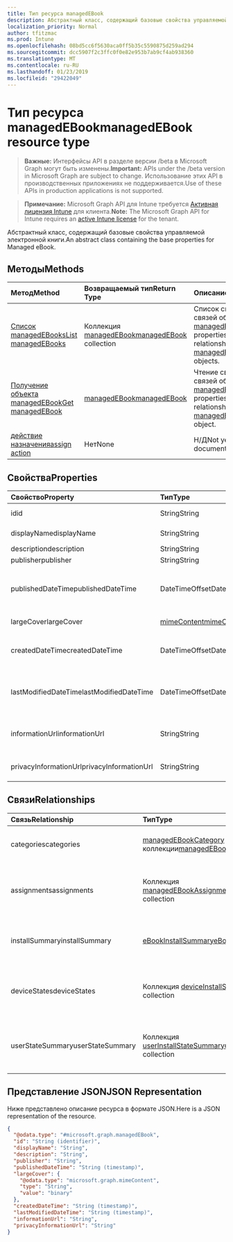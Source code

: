 ```yaml
---
title: Тип ресурса managedEBook
description: Абстрактный класс, содержащий базовые свойства управляемой электронной книги.
localization_priority: Normal
author: tfitzmac
ms.prod: Intune
ms.openlocfilehash: 08bd5cc6f5630aca0ff5b35c5590875d259ad294
ms.sourcegitcommit: dcc5907f2c3ffc0f0e82e953b7ab9cf4ab938360
ms.translationtype: MT
ms.contentlocale: ru-RU
ms.lasthandoff: 01/23/2019
ms.locfileid: "29422049"
---
```

# <a name="managedebook-resource-type"></a><span data-ttu-id="b6010-103">Тип ресурса managedEBook</span><span class="sxs-lookup"><span data-stu-id="b6010-103">managedEBook resource type</span></span>

> <span data-ttu-id="b6010-104">**Важные:** Интерфейсы API в разделе версии /beta в Microsoft Graph могут быть изменены.</span><span class="sxs-lookup"><span data-stu-id="b6010-104">**Important:** APIs under the /beta version in Microsoft Graph are subject to change.</span></span> <span data-ttu-id="b6010-105">Использование этих API в производственных приложениях не поддерживается.</span><span class="sxs-lookup"><span data-stu-id="b6010-105">Use of these APIs in production applications is not supported.</span></span>

> <span data-ttu-id="b6010-106">**Примечание:** Microsoft Graph API для Intune требуется [Активная лицензия Intune](https://go.microsoft.com/fwlink/?linkid=839381) для клиента.</span><span class="sxs-lookup"><span data-stu-id="b6010-106">**Note:** The Microsoft Graph API for Intune requires an [active Intune license](https://go.microsoft.com/fwlink/?linkid=839381) for the tenant.</span></span>

<span data-ttu-id="b6010-107">Абстрактный класс, содержащий базовые свойства управляемой электронной книги.</span><span class="sxs-lookup"><span data-stu-id="b6010-107">An abstract class containing the base properties for Managed eBook.</span></span>

## <a name="methods"></a><span data-ttu-id="b6010-108">Методы</span><span class="sxs-lookup"><span data-stu-id="b6010-108">Methods</span></span>
|<span data-ttu-id="b6010-109">Метод</span><span class="sxs-lookup"><span data-stu-id="b6010-109">Method</span></span>|<span data-ttu-id="b6010-110">Возвращаемый тип</span><span class="sxs-lookup"><span data-stu-id="b6010-110">Return Type</span></span>|<span data-ttu-id="b6010-111">Описание</span><span class="sxs-lookup"><span data-stu-id="b6010-111">Description</span></span>|
|:---|:---|:---|
|[<span data-ttu-id="b6010-112">Список managedEBooks</span><span class="sxs-lookup"><span data-stu-id="b6010-112">List managedEBooks</span></span>](../api/intune-books-managedebook-list.md)|<span data-ttu-id="b6010-113">Коллекция [managedEBook](../resources/intune-books-managedebook.md)</span><span class="sxs-lookup"><span data-stu-id="b6010-113">[managedEBook](../resources/intune-books-managedebook.md) collection</span></span>|<span data-ttu-id="b6010-114">Список свойств и связей объектов [managedEBook](../resources/intune-books-managedebook.md).</span><span class="sxs-lookup"><span data-stu-id="b6010-114">List properties and relationships of the [managedEBook](../resources/intune-books-managedebook.md) objects.</span></span>|
|[<span data-ttu-id="b6010-115">Получение объекта managedEBook</span><span class="sxs-lookup"><span data-stu-id="b6010-115">Get managedEBook</span></span>](../api/intune-books-managedebook-get.md)|[<span data-ttu-id="b6010-116">managedEBook</span><span class="sxs-lookup"><span data-stu-id="b6010-116">managedEBook</span></span>](../resources/intune-books-managedebook.md)|<span data-ttu-id="b6010-117">Чтение свойств и связей объекта [managedEBook](../resources/intune-books-managedebook.md).</span><span class="sxs-lookup"><span data-stu-id="b6010-117">Read properties and relationships of the [managedEBook](../resources/intune-books-managedebook.md) object.</span></span>|
|[<span data-ttu-id="b6010-118">действие назначения</span><span class="sxs-lookup"><span data-stu-id="b6010-118">assign action</span></span>](../api/intune-books-managedebook-assign.md)|<span data-ttu-id="b6010-119">Нет</span><span class="sxs-lookup"><span data-stu-id="b6010-119">None</span></span>|<span data-ttu-id="b6010-120">Н/Д</span><span class="sxs-lookup"><span data-stu-id="b6010-120">Not yet documented</span></span>|

## <a name="properties"></a><span data-ttu-id="b6010-121">Свойства</span><span class="sxs-lookup"><span data-stu-id="b6010-121">Properties</span></span>
|<span data-ttu-id="b6010-122">Свойство</span><span class="sxs-lookup"><span data-stu-id="b6010-122">Property</span></span>|<span data-ttu-id="b6010-123">Тип</span><span class="sxs-lookup"><span data-stu-id="b6010-123">Type</span></span>|<span data-ttu-id="b6010-124">Описание</span><span class="sxs-lookup"><span data-stu-id="b6010-124">Description</span></span>|
|:---|:---|:---|
|<span data-ttu-id="b6010-125">id</span><span class="sxs-lookup"><span data-stu-id="b6010-125">id</span></span>|<span data-ttu-id="b6010-126">String</span><span class="sxs-lookup"><span data-stu-id="b6010-126">String</span></span>|<span data-ttu-id="b6010-127">Ключ объекта.</span><span class="sxs-lookup"><span data-stu-id="b6010-127">Key of the entity.</span></span>|
|<span data-ttu-id="b6010-128">displayName</span><span class="sxs-lookup"><span data-stu-id="b6010-128">displayName</span></span>|<span data-ttu-id="b6010-129">String</span><span class="sxs-lookup"><span data-stu-id="b6010-129">String</span></span>|<span data-ttu-id="b6010-130">Имя электронной книги.</span><span class="sxs-lookup"><span data-stu-id="b6010-130">Name of the eBook.</span></span>|
|<span data-ttu-id="b6010-131">description</span><span class="sxs-lookup"><span data-stu-id="b6010-131">description</span></span>|<span data-ttu-id="b6010-132">String</span><span class="sxs-lookup"><span data-stu-id="b6010-132">String</span></span>|<span data-ttu-id="b6010-133">Описание.</span><span class="sxs-lookup"><span data-stu-id="b6010-133">Description.</span></span>|
|<span data-ttu-id="b6010-134">publisher</span><span class="sxs-lookup"><span data-stu-id="b6010-134">publisher</span></span>|<span data-ttu-id="b6010-135">String</span><span class="sxs-lookup"><span data-stu-id="b6010-135">String</span></span>|<span data-ttu-id="b6010-136">Издатель.</span><span class="sxs-lookup"><span data-stu-id="b6010-136">Publisher.</span></span>|
|<span data-ttu-id="b6010-137">publishedDateTime</span><span class="sxs-lookup"><span data-stu-id="b6010-137">publishedDateTime</span></span>|<span data-ttu-id="b6010-138">DateTimeOffset</span><span class="sxs-lookup"><span data-stu-id="b6010-138">DateTimeOffset</span></span>|<span data-ttu-id="b6010-139">Дата и время публикации электронной книги.</span><span class="sxs-lookup"><span data-stu-id="b6010-139">The date and time when the eBook was published.</span></span>|
|<span data-ttu-id="b6010-140">largeCover</span><span class="sxs-lookup"><span data-stu-id="b6010-140">largeCover</span></span>|[<span data-ttu-id="b6010-141">mimeContent</span><span class="sxs-lookup"><span data-stu-id="b6010-141">mimeContent</span></span>](../resources/intune-shared-mimecontent.md)|<span data-ttu-id="b6010-142">Обложка книги.</span><span class="sxs-lookup"><span data-stu-id="b6010-142">Book cover.</span></span>|
|<span data-ttu-id="b6010-143">createdDateTime</span><span class="sxs-lookup"><span data-stu-id="b6010-143">createdDateTime</span></span>|<span data-ttu-id="b6010-144">DateTimeOffset</span><span class="sxs-lookup"><span data-stu-id="b6010-144">DateTimeOffset</span></span>|<span data-ttu-id="b6010-145">Дата и время создания электронной книги.</span><span class="sxs-lookup"><span data-stu-id="b6010-145">The date and time when the eBook file was created.</span></span>|
|<span data-ttu-id="b6010-146">lastModifiedDateTime</span><span class="sxs-lookup"><span data-stu-id="b6010-146">lastModifiedDateTime</span></span>|<span data-ttu-id="b6010-147">DateTimeOffset</span><span class="sxs-lookup"><span data-stu-id="b6010-147">DateTimeOffset</span></span>|<span data-ttu-id="b6010-148">Дата и время последнего изменения электронной книги.</span><span class="sxs-lookup"><span data-stu-id="b6010-148">The date and time when the eBook was last modified.</span></span>|
|<span data-ttu-id="b6010-149">informationUrl</span><span class="sxs-lookup"><span data-stu-id="b6010-149">informationUrl</span></span>|<span data-ttu-id="b6010-150">String</span><span class="sxs-lookup"><span data-stu-id="b6010-150">String</span></span>|<span data-ttu-id="b6010-151">URL-адрес с дополнительными сведениями.</span><span class="sxs-lookup"><span data-stu-id="b6010-151">The more information Url.</span></span>|
|<span data-ttu-id="b6010-152">privacyInformationUrl</span><span class="sxs-lookup"><span data-stu-id="b6010-152">privacyInformationUrl</span></span>|<span data-ttu-id="b6010-153">String</span><span class="sxs-lookup"><span data-stu-id="b6010-153">String</span></span>|<span data-ttu-id="b6010-154">URL-адрес заявления о конфиденциальности.</span><span class="sxs-lookup"><span data-stu-id="b6010-154">The privacy statement Url.</span></span>|

## <a name="relationships"></a><span data-ttu-id="b6010-155">Связи</span><span class="sxs-lookup"><span data-stu-id="b6010-155">Relationships</span></span>
|<span data-ttu-id="b6010-156">Связь</span><span class="sxs-lookup"><span data-stu-id="b6010-156">Relationship</span></span>|<span data-ttu-id="b6010-157">Тип</span><span class="sxs-lookup"><span data-stu-id="b6010-157">Type</span></span>|<span data-ttu-id="b6010-158">Описание</span><span class="sxs-lookup"><span data-stu-id="b6010-158">Description</span></span>|
|:---|:---|:---|
|<span data-ttu-id="b6010-159">categories</span><span class="sxs-lookup"><span data-stu-id="b6010-159">categories</span></span>|<span data-ttu-id="b6010-160">[managedEBookCategory](../resources/intune-books-managedebookcategory.md) коллекции</span><span class="sxs-lookup"><span data-stu-id="b6010-160">[managedEBookCategory](../resources/intune-books-managedebookcategory.md) collection</span></span>|<span data-ttu-id="b6010-161">Список категорий для этой книги.</span><span class="sxs-lookup"><span data-stu-id="b6010-161">The list of categories for this eBook.</span></span>|
|<span data-ttu-id="b6010-162">assignments</span><span class="sxs-lookup"><span data-stu-id="b6010-162">assignments</span></span>|<span data-ttu-id="b6010-163">Коллекция [managedEBookAssignment](../resources/intune-books-managedebookassignment.md)</span><span class="sxs-lookup"><span data-stu-id="b6010-163">[managedEBookAssignment](../resources/intune-books-managedebookassignment.md) collection</span></span>|<span data-ttu-id="b6010-164">Список назначений для этой электронной книги.</span><span class="sxs-lookup"><span data-stu-id="b6010-164">The list of assignments for this eBook.</span></span>|
|<span data-ttu-id="b6010-165">installSummary</span><span class="sxs-lookup"><span data-stu-id="b6010-165">installSummary</span></span>|[<span data-ttu-id="b6010-166">eBookInstallSummary</span><span class="sxs-lookup"><span data-stu-id="b6010-166">eBookInstallSummary</span></span>](../resources/intune-books-ebookinstallsummary.md)|<span data-ttu-id="b6010-167">Общие сведения по установке мобильного приложения.</span><span class="sxs-lookup"><span data-stu-id="b6010-167">Mobile App Install Summary.</span></span>|
|<span data-ttu-id="b6010-168">deviceStates</span><span class="sxs-lookup"><span data-stu-id="b6010-168">deviceStates</span></span>|<span data-ttu-id="b6010-169">Коллекция [deviceInstallState](../resources/intune-books-deviceinstallstate.md)</span><span class="sxs-lookup"><span data-stu-id="b6010-169">[deviceInstallState](../resources/intune-books-deviceinstallstate.md) collection</span></span>|<span data-ttu-id="b6010-170">Список состояний установки для этой электронной книги.</span><span class="sxs-lookup"><span data-stu-id="b6010-170">The list of installation states for this eBook.</span></span>|
|<span data-ttu-id="b6010-171">userStateSummary</span><span class="sxs-lookup"><span data-stu-id="b6010-171">userStateSummary</span></span>|<span data-ttu-id="b6010-172">Коллекция [userInstallStateSummary](../resources/intune-books-userinstallstatesummary.md)</span><span class="sxs-lookup"><span data-stu-id="b6010-172">[userInstallStateSummary](../resources/intune-books-userinstallstatesummary.md) collection</span></span>|<span data-ttu-id="b6010-173">Список состояний установки для этой электронной книги.</span><span class="sxs-lookup"><span data-stu-id="b6010-173">The list of installation states for this eBook.</span></span>|

## <a name="json-representation"></a><span data-ttu-id="b6010-174">Представление JSON</span><span class="sxs-lookup"><span data-stu-id="b6010-174">JSON Representation</span></span>
<span data-ttu-id="b6010-175">Ниже представлено описание ресурса в формате JSON.</span><span class="sxs-lookup"><span data-stu-id="b6010-175">Here is a JSON representation of the resource.</span></span>
<!-- {
  "blockType": "resource",
  "keyProperty": "id",
  "@odata.type": "microsoft.graph.managedEBook"
}
-->
``` json
{
  "@odata.type": "#microsoft.graph.managedEBook",
  "id": "String (identifier)",
  "displayName": "String",
  "description": "String",
  "publisher": "String",
  "publishedDateTime": "String (timestamp)",
  "largeCover": {
    "@odata.type": "microsoft.graph.mimeContent",
    "type": "String",
    "value": "binary"
  },
  "createdDateTime": "String (timestamp)",
  "lastModifiedDateTime": "String (timestamp)",
  "informationUrl": "String",
  "privacyInformationUrl": "String"
}
```




